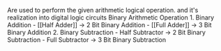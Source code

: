 Are used to perform the given arithmetic logical operation. and it's realization into digital logic circuits
	Binary Arithmetic Operation
		1. Binary Addition
			- [[Half Adder]] -> 2 Bit Binary Addition
			- [[Full Adder]] ->  3 Bit Binary Addition
		2. Binary Subtraction
			- Half Subtractor -> 2 Bit Binary Subtraction
			- Full Subtractor ->  3 Bit Binary Subtraction